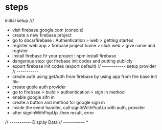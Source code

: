 # steps
initial setup ///
* visit firebase.google.com (console)
* create a new firebase project
* go to docs/firebase : Authentication > web > getting started
* register web app > firebase project home > click web > give name and register
* install firebase fir your project : npm install firebase
* dangerous step: get firebase init codes and putting publicly
* export firebase init codes (export default)
// ------------
 setup provider
// -----------
* create auth using getAuth from firebase by using app from fire base init file
* create goole auth provider
* go to firebase > build > authentication > sign in method 
* enable google sifn in
* create a button and method for google sign in
* inside the event handler, call signInWithPopUp with auth, provider
* after signInWithPopUp .then result, error

// -----------
 Display Data
// -----------
* 